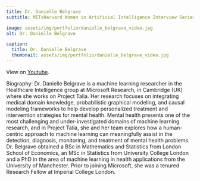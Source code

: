 ```yaml
---
title: Dr. Danielle Belgrave
subtitle: MITxHarvard Women in Artificial Intelligence Interview Series with Dr. Danielle Belgrave, interviewed by Katie Collins, MIT '21

image: assets/img/portfolio/danielle_belgrave_video.jpg
alt: Dr. Danielle Belgrave

caption:
  title: Dr. Danielle Belgrave
  thumbnail: assets/img/portfolio/danielle_belgrave_video.jpg
---
```


View on [Youtube](https://www.youtube.com/watch?v=OWv6zcekBkU).

Biography:
Dr. Danielle Belgrave is a machine learning researcher in the Healthcare Intelligence group at Microsoft Research, in Cambridge (UK) where she works on Project Talia. Her research focuses on integrating medical domain knowledge, probabilistic graphical modeling, and causal modeling frameworks to help develop personalized treatment and intervention strategies for mental health. Mental health presents one of the most challenging and under-investigated domains of machine learning research, and in Project Talia, she and her team explores how a human-centric approach to machine learning can meaningfully assist in the detection, diagnosis, monitoring, and treatment of mental health problems. Dr. Belgrave obtained a BSc in Mathematics and Statistics from London School of Economics, an MSc in Statistics from University College London and a PhD in the area of machine learning in health applications from the University of Manchester. Prior to joining Microsoft, she was a tenured Research Fellow at Imperial College London.

